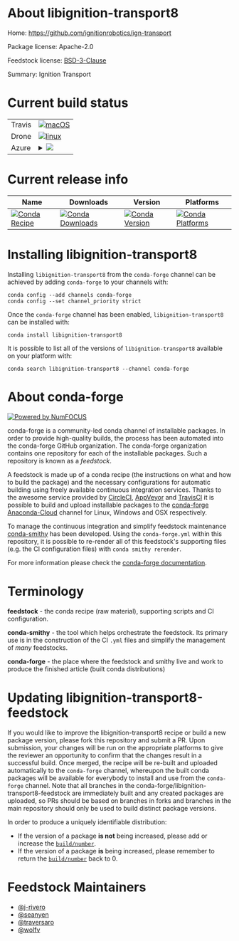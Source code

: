 About libignition-transport8
============================

Home: https://github.com/ignitionrobotics/ign-transport

Package license: Apache-2.0

Feedstock license: [BSD-3-Clause](https://github.com/conda-forge/libignition-transport4-feedstock/blob/master/LICENSE.txt)

Summary: Ignition Transport

Current build status
====================


<table><tr>
    <td>Travis</td>
    <td>
      <a href="https://travis-ci.com/conda-forge/libignition-transport4-feedstock">
        <img alt="macOS" src="https://img.shields.io/travis/com/conda-forge/libignition-transport4-feedstock/master.svg?label=macOS">
      </a>
    </td>
  </tr><tr>
    <td>Drone</td>
    <td>
      <a href="https://cloud.drone.io/conda-forge/libignition-transport4-feedstock">
        <img alt="linux" src="https://img.shields.io/drone/build/conda-forge/libignition-transport4-feedstock/master.svg?label=Linux">
      </a>
    </td>
  </tr>
    
  <tr>
    <td>Azure</td>
    <td>
      <details>
        <summary>
          <a href="https://dev.azure.com/conda-forge/feedstock-builds/_build/latest?definitionId=8233&branchName=master">
            <img src="https://dev.azure.com/conda-forge/feedstock-builds/_apis/build/status/libignition-transport4-feedstock?branchName=master">
          </a>
        </summary>
        <table>
          <thead><tr><th>Variant</th><th>Status</th></tr></thead>
          <tbody><tr>
              <td>linux_64</td>
              <td>
                <a href="https://dev.azure.com/conda-forge/feedstock-builds/_build/latest?definitionId=8233&branchName=master">
                  <img src="https://dev.azure.com/conda-forge/feedstock-builds/_apis/build/status/libignition-transport4-feedstock?branchName=master&jobName=linux&configuration=linux_64_" alt="variant">
                </a>
              </td>
            </tr><tr>
              <td>linux_aarch64</td>
              <td>
                <a href="https://dev.azure.com/conda-forge/feedstock-builds/_build/latest?definitionId=8233&branchName=master">
                  <img src="https://dev.azure.com/conda-forge/feedstock-builds/_apis/build/status/libignition-transport4-feedstock?branchName=master&jobName=linux&configuration=linux_aarch64_" alt="variant">
                </a>
              </td>
            </tr><tr>
              <td>linux_ppc64le</td>
              <td>
                <a href="https://dev.azure.com/conda-forge/feedstock-builds/_build/latest?definitionId=8233&branchName=master">
                  <img src="https://dev.azure.com/conda-forge/feedstock-builds/_apis/build/status/libignition-transport4-feedstock?branchName=master&jobName=linux&configuration=linux_ppc64le_" alt="variant">
                </a>
              </td>
            </tr><tr>
              <td>osx_64</td>
              <td>
                <a href="https://dev.azure.com/conda-forge/feedstock-builds/_build/latest?definitionId=8233&branchName=master">
                  <img src="https://dev.azure.com/conda-forge/feedstock-builds/_apis/build/status/libignition-transport4-feedstock?branchName=master&jobName=osx&configuration=osx_64_" alt="variant">
                </a>
              </td>
            </tr><tr>
              <td>win_64</td>
              <td>
                <a href="https://dev.azure.com/conda-forge/feedstock-builds/_build/latest?definitionId=8233&branchName=master">
                  <img src="https://dev.azure.com/conda-forge/feedstock-builds/_apis/build/status/libignition-transport4-feedstock?branchName=master&jobName=win&configuration=win_64_" alt="variant">
                </a>
              </td>
            </tr>
          </tbody>
        </table>
      </details>
    </td>
  </tr>
</table>

Current release info
====================

| Name | Downloads | Version | Platforms |
| --- | --- | --- | --- |
| [![Conda Recipe](https://img.shields.io/badge/recipe-libignition--transport8-green.svg)](https://anaconda.org/conda-forge/libignition-transport8) | [![Conda Downloads](https://img.shields.io/conda/dn/conda-forge/libignition-transport8.svg)](https://anaconda.org/conda-forge/libignition-transport8) | [![Conda Version](https://img.shields.io/conda/vn/conda-forge/libignition-transport8.svg)](https://anaconda.org/conda-forge/libignition-transport8) | [![Conda Platforms](https://img.shields.io/conda/pn/conda-forge/libignition-transport8.svg)](https://anaconda.org/conda-forge/libignition-transport8) |

Installing libignition-transport8
=================================

Installing `libignition-transport8` from the `conda-forge` channel can be achieved by adding `conda-forge` to your channels with:

```
conda config --add channels conda-forge
conda config --set channel_priority strict
```

Once the `conda-forge` channel has been enabled, `libignition-transport8` can be installed with:

```
conda install libignition-transport8
```

It is possible to list all of the versions of `libignition-transport8` available on your platform with:

```
conda search libignition-transport8 --channel conda-forge
```


About conda-forge
=================

[![Powered by NumFOCUS](https://img.shields.io/badge/powered%20by-NumFOCUS-orange.svg?style=flat&colorA=E1523D&colorB=007D8A)](http://numfocus.org)

conda-forge is a community-led conda channel of installable packages.
In order to provide high-quality builds, the process has been automated into the
conda-forge GitHub organization. The conda-forge organization contains one repository
for each of the installable packages. Such a repository is known as a *feedstock*.

A feedstock is made up of a conda recipe (the instructions on what and how to build
the package) and the necessary configurations for automatic building using freely
available continuous integration services. Thanks to the awesome service provided by
[CircleCI](https://circleci.com/), [AppVeyor](https://www.appveyor.com/)
and [TravisCI](https://travis-ci.com/) it is possible to build and upload installable
packages to the [conda-forge](https://anaconda.org/conda-forge)
[Anaconda-Cloud](https://anaconda.org/) channel for Linux, Windows and OSX respectively.

To manage the continuous integration and simplify feedstock maintenance
[conda-smithy](https://github.com/conda-forge/conda-smithy) has been developed.
Using the ``conda-forge.yml`` within this repository, it is possible to re-render all of
this feedstock's supporting files (e.g. the CI configuration files) with ``conda smithy rerender``.

For more information please check the [conda-forge documentation](https://conda-forge.org/docs/).

Terminology
===========

**feedstock** - the conda recipe (raw material), supporting scripts and CI configuration.

**conda-smithy** - the tool which helps orchestrate the feedstock.
                   Its primary use is in the construction of the CI ``.yml`` files
                   and simplify the management of *many* feedstocks.

**conda-forge** - the place where the feedstock and smithy live and work to
                  produce the finished article (built conda distributions)


Updating libignition-transport8-feedstock
=========================================

If you would like to improve the libignition-transport8 recipe or build a new
package version, please fork this repository and submit a PR. Upon submission,
your changes will be run on the appropriate platforms to give the reviewer an
opportunity to confirm that the changes result in a successful build. Once
merged, the recipe will be re-built and uploaded automatically to the
`conda-forge` channel, whereupon the built conda packages will be available for
everybody to install and use from the `conda-forge` channel.
Note that all branches in the conda-forge/libignition-transport8-feedstock are
immediately built and any created packages are uploaded, so PRs should be based
on branches in forks and branches in the main repository should only be used to
build distinct package versions.

In order to produce a uniquely identifiable distribution:
 * If the version of a package **is not** being increased, please add or increase
   the [``build/number``](https://docs.conda.io/projects/conda-build/en/latest/resources/define-metadata.html#build-number-and-string).
 * If the version of a package **is** being increased, please remember to return
   the [``build/number``](https://docs.conda.io/projects/conda-build/en/latest/resources/define-metadata.html#build-number-and-string)
   back to 0.

Feedstock Maintainers
=====================

* [@j-rivero](https://github.com/j-rivero/)
* [@seanyen](https://github.com/seanyen/)
* [@traversaro](https://github.com/traversaro/)
* [@wolfv](https://github.com/wolfv/)

